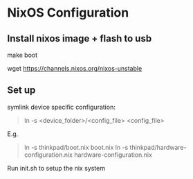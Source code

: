 # NixOS Configuration

## Install nixos image + flash to usb

make boot

wget https://channels.nixos.org/nixos-unstable

## Set up

symlink device specific configuration:
> ln -s <device_folder>/<config_file> <config_file>

E.g.

> ln -s thinkpad/boot.nix boot.nix
> ln -s thinkpad/hardware-configuration.nix hardware-configuration.nix

Run init.sh to setup the nix system
